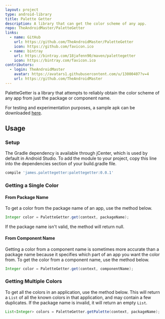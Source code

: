 ```yaml
---
layout: project
type: android-library
title: Palette Getter
description: A library that can get the color scheme of any app.
repo: TheAndroidMaster/PaletteGetter
links:
  - name: GitHub
    url: https://github.com/TheAndroidMaster/PaletteGetter
    icon: https://github.com/favicon.ico
  - name: bintray
    url: https://bintray.com/18jafenn90/maven/palettegetter
    icon: https://bintray.com/favicon.ico
contributors:
  - login: TheAndroidMaster
    avatar: https://avatars1.githubusercontent.com/u/13000407?v=4
    url: https://github.com/TheAndroidMaster
---
```


PaletteGetter is a library that attempts to reliably obtain the color scheme of any app from just the package or component name.

For testing and experimentation purposes, a sample apk can be downloaded [here](https://github.com/TheAndroidMaster/PaletteGetter/releases).

## Usage

### Setup

The Gradle dependency is available through jCenter, which is used by default in Android Studio. To add the module to your project, copy this line into the dependencies section of your build.gradle file.
``` gradle
compile 'james.palettegetter:palettegetter:0.0.1'
```

### Getting a Single Color

#### From Package Name

To get a color from the package name of an app, use the method below.
``` java
Integer color = PaletteGetter.get(context, packageName);
```

If the package name isn't valid, the method will return null.

#### From Component Name

Getting a color from a component name is sometimes more accurate than a package name because it specifies which part of an app you want the color from. To get the color from a component name, use the method below.
``` java
Integer color = PaletteGetter.get(context, componentName);
```

### Getting Multiple Colors

To get all the colors in an application, use the method below. This will return a `List` of all the known colors in that application, and may contain a few duplicates. If the package name is invalid, it will return an empty `List`.
``` java
List<Integer> colors = PaletteGetter.getPalette(context, packageName);
```

